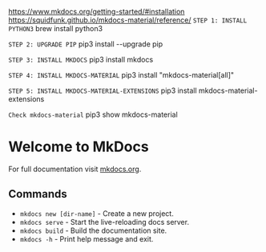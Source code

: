 https://www.mkdocs.org/getting-started/#installation
https://squidfunk.github.io/mkdocs-material/reference/
`STEP 1: INSTALL PYTHON3`
brew install python3

`STEP 2: UPGRADE PIP`
pip3 install --upgrade pip

`STEP 3: INSTALL MKDOCS`
pip3 install mkdocs

`STEP 4: INSTALL MKDOCS-MATERIAL`
pip3 install "mkdocs-material[all]"

`STEP 5: INSTALL MKDOCS-MATERIAL-EXTENSIONS`
pip3 install mkdocs-material-extensions

`Check mkdocs-material`
pip3 show mkdocs-material

# Welcome to MkDocs

For full documentation visit [mkdocs.org](https://www.mkdocs.org).

## Commands

* `mkdocs new [dir-name]` - Create a new project.
* `mkdocs serve` - Start the live-reloading docs server.
* `mkdocs build` - Build the documentation site.
* `mkdocs -h` - Print help message and exit.